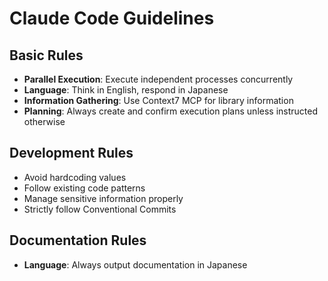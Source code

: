 # Claude Code Guidelines

## Basic Rules

- **Parallel Execution**: Execute independent processes concurrently
- **Language**: Think in English, respond in Japanese
- **Information Gathering**: Use Context7 MCP for library information
- **Planning**: Always create and confirm execution plans unless instructed otherwise

## Development Rules

- Avoid hardcoding values
- Follow existing code patterns
- Manage sensitive information properly
- Strictly follow Conventional Commits

## Documentation Rules

- **Language**: Always output documentation in Japanese
